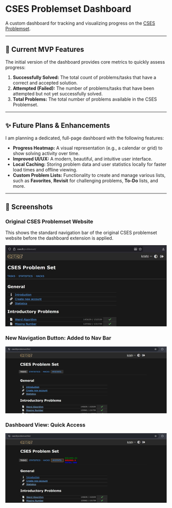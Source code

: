 # CSES Problemset Dashboard

A custom dashboard for tracking and visualizing progress on the [CSES Problemset](https://cses.fi/problemset/).

---

## 🚀 Current MVP Features

The initial version of the dashboard provides core metrics to quickly assess progress:

1.  **Successfully Solved:** The total count of problems/tasks that have a correct and accepted solution.
2.  **Attempted (Failed):** The number of problems/tasks that have been attempted but not yet successfully solved.
3.  **Total Problems:** The total number of problems available in the CSES Problemset.

---

## ✨ Future Plans & Enhancements

I am planning a dedicated, full-page dashboard with the following features:

* **Progress Heatmap:** A visual representation (e.g., a calendar or grid) to show solving activity over time.
* **Improved UI/UX:** A modern, beautiful, and intuitive user interface.
* **Local Caching:** Storing problem data and user statistics locally for faster load times and offline viewing.
* **Custom Problem Lists:** Functionality to create and manage various lists, such as **Favorites**, **Revisit** for challenging problems, **To-Do** lists, and more.

---

## 📸 Screenshots

### Original CSES Problemset Website
This shows the standard navigation bar of the original CSES problemset website before the dashboard extension is applied.

![Original Website](https://github.com/krish-vj/CSES-DASHBOARD/blob/main/Screenshots/orignal.jpg)

### New Navigation Button: Added to Nav Bar
![New Button View 1](https://github.com/krish-vj/CSES-DASHBOARD/blob/main/Screenshots/new1.jpg)

### Dashboard View: Quick Access
![Dashboard View](https://github.com/krish-vj/CSES-DASHBOARD/blob/main/Screenshots/new2.jpg)
